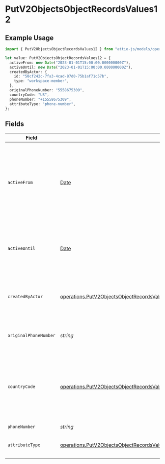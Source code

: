 # PutV2ObjectsObjectRecordsValues12

## Example Usage

```typescript
import { PutV2ObjectsObjectRecordsValues12 } from "attio-js/models/operations";

let value: PutV2ObjectsObjectRecordsValues12 = {
  activeFrom: new Date("2023-01-01T15:00:00.000000000Z"),
  activeUntil: new Date("2023-01-01T15:00:00.000000000Z"),
  createdByActor: {
    id: "50cf242c-7fa3-4cad-87d0-75b1af71c57b",
    type: "workspace-member",
  },
  originalPhoneNumber: "5558675309",
  countryCode: "US",
  phoneNumber: "+15558675309",
  attributeType: "phone-number",
};
```

## Fields

| Field                                                                                                                                                                                                                                      | Type                                                                                                                                                                                                                                       | Required                                                                                                                                                                                                                                   | Description                                                                                                                                                                                                                                | Example                                                                                                                                                                                                                                    |
| ------------------------------------------------------------------------------------------------------------------------------------------------------------------------------------------------------------------------------------------ | ------------------------------------------------------------------------------------------------------------------------------------------------------------------------------------------------------------------------------------------ | ------------------------------------------------------------------------------------------------------------------------------------------------------------------------------------------------------------------------------------------ | ------------------------------------------------------------------------------------------------------------------------------------------------------------------------------------------------------------------------------------------ | ------------------------------------------------------------------------------------------------------------------------------------------------------------------------------------------------------------------------------------------ |
| `activeFrom`                                                                                                                                                                                                                               | [Date](https://developer.mozilla.org/en-US/docs/Web/JavaScript/Reference/Global_Objects/Date)                                                                                                                                              | :heavy_check_mark:                                                                                                                                                                                                                         | The point in time at which this value was made "active". `active_from` can be considered roughly analogous to `created_at`.                                                                                                                | 2023-01-01T15:00:00.000000000Z                                                                                                                                                                                                             |
| `activeUntil`                                                                                                                                                                                                                              | [Date](https://developer.mozilla.org/en-US/docs/Web/JavaScript/Reference/Global_Objects/Date)                                                                                                                                              | :heavy_check_mark:                                                                                                                                                                                                                         | The point in time at which this value was deactivated. If `null`, the value is active.                                                                                                                                                     | 2023-01-01T15:00:00.000000000Z                                                                                                                                                                                                             |
| `createdByActor`                                                                                                                                                                                                                           | [operations.PutV2ObjectsObjectRecordsValuesRecordsResponse200ApplicationJSONResponseBodyData12CreatedByActor](../../models/operations/putv2objectsobjectrecordsvaluesrecordsresponse200applicationjsonresponsebodydata12createdbyactor.md) | :heavy_check_mark:                                                                                                                                                                                                                         | The actor that created this value.                                                                                                                                                                                                         | {<br/>"type": "workspace-member",<br/>"id": "50cf242c-7fa3-4cad-87d0-75b1af71c57b"<br/>}                                                                                                                                                   |
| `originalPhoneNumber`                                                                                                                                                                                                                      | *string*                                                                                                                                                                                                                                   | :heavy_check_mark:                                                                                                                                                                                                                         | The raw, original phone number, as inputted.                                                                                                                                                                                               | 5558675309                                                                                                                                                                                                                                 |
| `countryCode`                                                                                                                                                                                                                              | [operations.PutV2ObjectsObjectRecordsValuesRecordsCountryCode](../../models/operations/putv2objectsobjectrecordsvaluesrecordscountrycode.md)                                                                                               | :heavy_check_mark:                                                                                                                                                                                                                         | The ISO 3166-1 alpha-2 country code representing the country that this phone number belongs to.                                                                                                                                            | US                                                                                                                                                                                                                                         |
| `phoneNumber`                                                                                                                                                                                                                              | *string*                                                                                                                                                                                                                                   | :heavy_check_mark:                                                                                                                                                                                                                         | N/A                                                                                                                                                                                                                                        | +15558675309                                                                                                                                                                                                                               |
| `attributeType`                                                                                                                                                                                                                            | [operations.PutV2ObjectsObjectRecordsValuesRecordsResponse200ApplicationJSONResponseBodyData12AttributeType](../../models/operations/putv2objectsobjectrecordsvaluesrecordsresponse200applicationjsonresponsebodydata12attributetype.md)   | :heavy_check_mark:                                                                                                                                                                                                                         | The attribute type of the value.                                                                                                                                                                                                           | phone-number                                                                                                                                                                                                                               |